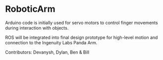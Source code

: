 # RoboticArm

Arduino code is initially used for servo motors to control finger movements during interaction with objects. 

ROS will be integrated into final design prototype for high-level motion and connection to the Ingenuity Labs Panda Arm.

Contributors: Devanysh, Dylan, Ben & Bill
